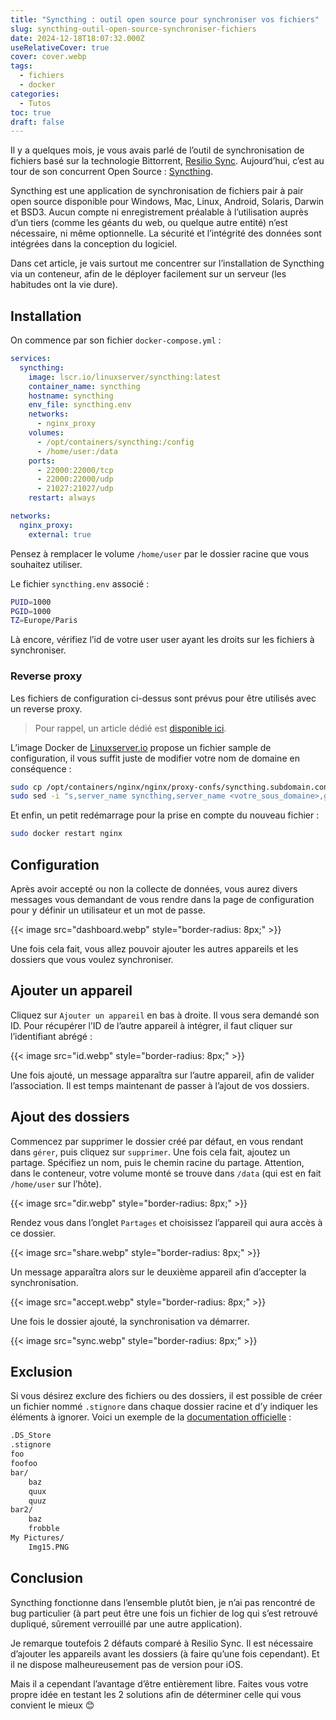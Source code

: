 ```yaml
---
title: "Syncthing : outil open source pour synchroniser vos fichiers"
slug: syncthing-outil-open-source-synchroniser-fichiers
date: 2024-12-18T18:07:32.000Z
useRelativeCover: true
cover: cover.webp
tags:
  - fichiers
  - docker
categories:
  - Tutos
toc: true
draft: false
---
```


Il y a quelques mois, je vous avais parlé de l’outil de synchronisation de fichiers basé sur la technologie Bittorrent, [Resilio Sync](/posts/synchroniser-ses-fichiers-avec-resilio-sync/). Aujourd’hui, c’est au tour de son concurrent Open Source : [Syncthing](https://syncthing.net/).

Syncthing est une application de synchronisation de fichiers pair à pair open source disponible pour Windows, Mac, Linux, Android, Solaris, Darwin et BSD3. Aucun compte ni enregistrement préalable à l’utilisation auprès d’un tiers (comme les géants du web, ou quelque autre entité) n’est nécessaire, ni même optionnelle. La sécurité et l’intégrité des données sont intégrées dans la conception du logiciel.

Dans cet article, je vais surtout me concentrer sur l’installation de Syncthing via un conteneur, afin de le déployer facilement sur un serveur (les habitudes ont la vie dure).

## Installation

On commence par son fichier `docker-compose.yml` :

```yml
services:
  syncthing:
    image: lscr.io/linuxserver/syncthing:latest
    container_name: syncthing
    hostname: syncthing
    env_file: syncthing.env
    networks:
      - nginx_proxy
    volumes:
      - /opt/containers/syncthing:/config
      - /home/user:/data
    ports:
      - 22000:22000/tcp
      - 22000:22000/udp
      - 21027:21027/udp
    restart: always

networks:
  nginx_proxy:
    external: true
```

Pensez à remplacer le volume `/home/user` par le dossier racine que vous souhaitez utiliser.

Le fichier `syncthing.env` associé :

```bash
PUID=1000
PGID=1000
TZ=Europe/Paris
```

Là encore, vérifiez l’id de votre user user ayant les droits sur les fichiers à synchroniser.

### Reverse proxy

Les fichiers de configuration ci-dessus sont prévus pour être utilisés avec un reverse proxy.

> Pour rappel, un article dédié est [disponible ici](/posts/reverse-proxy-nginx/).

L’image Docker de [Linuxserver.io](https://docs.linuxserver.io/general/swag/) propose un fichier sample de configuration, il vous suffit juste de modifier votre nom de domaine en conséquence :

```bash
sudo cp /opt/containers/nginx/nginx/proxy-confs/syncthing.subdomain.conf.sample /opt/containers/nginx/nginx/proxy-confs/syncthing.subdomain.conf
sudo sed -i "s,server_name syncthing,server_name <votre_sous_domaine>,g" /opt/containers/nginx/nginx/proxy-confs/syncthing.subdomain.conf
```

Et enfin, un petit redémarrage pour la prise en compte du nouveau fichier :

```bash
sudo docker restart nginx
```

## Configuration

Après avoir accepté ou non la collecte de données, vous aurez divers messages vous demandant de vous rendre dans la page de configuration pour y définir un utilisateur et un mot de passe.

{{< image src="dashboard.webp" style="border-radius: 8px;" >}}

Une fois cela fait, vous allez pouvoir ajouter les autres appareils et les dossiers que vous voulez synchroniser.

## Ajouter un appareil 

Cliquez sur `Ajouter un appareil` en bas à droite. Il vous sera demandé son ID. Pour récupérer l’ID de l’autre appareil à intégrer, il faut cliquer sur l’identifiant abrégé :

{{< image src="id.webp" style="border-radius: 8px;" >}}

Une fois ajouté, un message apparaîtra sur l’autre appareil, afin de valider l’association. Il est temps maintenant de passer à l’ajout de vos dossiers.

## Ajout des dossiers

Commencez par supprimer le dossier créé par défaut, en vous rendant dans `gérer`, puis cliquez sur `supprimer`. Une fois cela fait, ajoutez un partage. Spécifiez un nom, puis le chemin racine du partage. Attention, dans le conteneur, votre volume monté se trouve dans `/data` (qui est en fait `/home/user` sur l’hôte).

{{< image src="dir.webp" style="border-radius: 8px;" >}}

Rendez vous dans l’onglet `Partages` et choisissez l’appareil qui aura accès à ce dossier.

{{< image src="share.webp" style="border-radius: 8px;" >}}

Un message apparaîtra alors sur le deuxième appareil afin d’accepter la synchronisation.

{{< image src="accept.webp" style="border-radius: 8px;" >}}

Une fois le dossier ajouté, la synchronisation va démarrer.

{{< image src="sync.webp" style="border-radius: 8px;" >}}

## Exclusion

Si vous désirez exclure des fichiers ou des dossiers, il est possible de créer un fichier nommé `.stignore` dans chaque dossier racine et d’y indiquer les éléments à ignorer. Voici un exemple de la [documentation officielle](https://docs.syncthing.net/users/ignoring.html) :

```txt
.DS_Store
.stignore
foo
foofoo
bar/
    baz
    quux
    quuz
bar2/
    baz
    frobble
My Pictures/
    Img15.PNG
```

## Conclusion

Syncthing fonctionne dans l’ensemble plutôt bien, je n’ai pas rencontré de bug particulier (à part peut être une fois un fichier de log qui s’est retrouvé dupliqué, sûrement verrouillé par une autre application).

Je remarque toutefois 2 défauts comparé à Resilio Sync. Il est nécessaire d’ajouter les appareils avant les dossiers (à faire qu’une fois cependant). Et il ne dispose malheureusement pas de version pour iOS.

Mais il a cependant l’avantage d’être entièrement libre. Faites vous votre propre idée en testant les 2 solutions afin de déterminer celle qui vous convient le mieux :blush:
